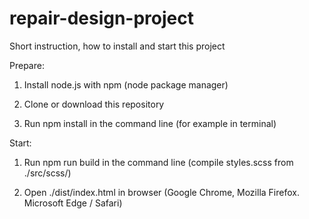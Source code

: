 # repair-design-project

Short instruction, how to install and start this project

Prepare:

1. Install node.js with npm (node package manager)

1. Clone or download this repository

1. Run npm install in the command line (for example in terminal)

Start:

1. Run npm run build in the command line
(compile styles.scss from ./src/scss/)

1. Open ./dist/index.html in browser (Google Chrome, Mozilla Firefox. Microsoft Edge / Safari)